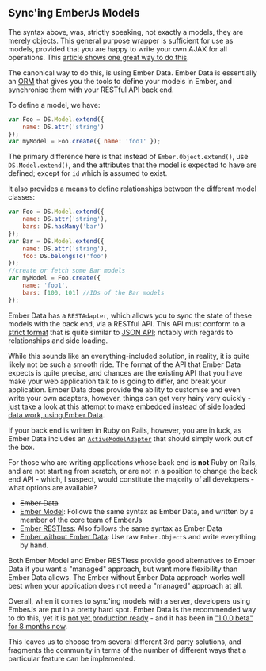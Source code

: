 ## Sync'ing EmberJs Models

The syntax above, was, strictly speaking, not exactly a models,
they are merely objects.
This general purpose wrapper is sufficient for use as models,
provided that you are happy to write your own AJAX for all operations.
This [article shows one great way to do this](http://eviltrout.com/2013/03/23/ember-without-data.html).

The canonical way to do this, is using Ember Data.
Ember Data is essentially an [ORM](https://en.wikipedia.org/wiki/Object-relational_mapping)
that gives you the tools to define your models in Ember,
and synchronise them with your RESTful API back end.

To define a model, we have:

```javascript
var Foo = DS.Model.extend({
    name: DS.attr('string')
});
var myModel = Foo.create({ name: 'foo1' });
```

The primary difference here is that instead of `Ember.Object.extend()`,
use `DS.Model.extend()`,
and the attributes that the model is expected to have are defined;
except for `id` which is assumed to exist.

It also provides a means to define relationships between the different model classes:

```javascript
var Foo = DS.Model.extend({
    name: DS.attr('string'),
    bars: DS.hasMany('bar')
});
var Bar = DS.Model.extend({
    name: DS.attr('string'),
    foo: DS.belongsTo('foo')
});
//create or fetch some Bar models
var myModel = Foo.create({
    name: 'foo1',
    bars: [100, 101] //IDs of the Bar models
});
```

Ember Data has a `RESTAdapter`, which allows you to sync the state
of these models with the back end, via a RESTful API.
This API must conform to a [strict format](http://emberjs.com/guides/models/the-rest-adapter/)
that is quite similar to [JSON API](http://jsonapi.org/format/);
notably with regards to relationships and side loading.

While this sounds like an everything-included solution,
in reality, it is quite likely not be such a smooth ride.
The format of the API that Ember Data expects is quite precise,
and chances are the existing API that you have make your web application talk to
is going to differ, and break your application.
Ember Data does provide the ability to customise and even write your own
adapters, however, things can get very hairy very quickly -
just take a look at this attempt to make
[embedded instead of side loaded data work, using Ember Data](http://mozmonkey.com/2013/12/loading-json-with-embedded-records-into-ember-data-1-0-0-beta/).

If your back end is written in Ruby on Rails, however,
you are in luck, as Ember Data includes an
[`ActiveModelAdapter`](http://emberjs.com/api/data/classes/DS.ActiveModelAdapter.html)
that should simply work out of the box.

For those who are writing applications whose back end is **not** Ruby on Rails,
and are not starting from scratch,
or are not in a position to change the back end API -
which, I suspect, would constitute the majority of all developers -
what options are available?

- ~~Ember Data~~
- [Ember Model](https://github.com/ebryn/ember-model):
  Follows the same syntax as Ember Data, and written by a member of the core team of EmberJs
- [Ember RESTless](https://github.com/endlessinc/ember-restless):
  Also follows the same syntax as Ember Data
- [Ember without Ember Data](http://eviltrout.com/2013/03/23/ember-without-data.html):
  Use raw `Ember.Object`s and write everything by hand.

Both Ember Model and Ember RESTless provide good alternatives to Ember Data
if you want a "managed" approach, but want more flexibility than Ember Data allows.
The Ember without Ember Data approach works well best when your application
does not need a "managed" approach at all.

Overall, when it comes to sync'ing models with a server,
developers using EmberJs are put in a pretty hard spot.
Ember Data is the recommended way to do this,
yet it is [not yet production ready](http://emberjs.com/blog/2014/03/18/the-road-to-ember-data-1-0.html) -
and it has been in ["1.0.0 beta" for 8 months now](https://github.com/emberjs/data/releases/tag/v1.0.0-beta).

This leaves us to choose from several different 3rd party solutions,
and fragments the community in terms of the number of different ways that
a particular feature can be implemented.
